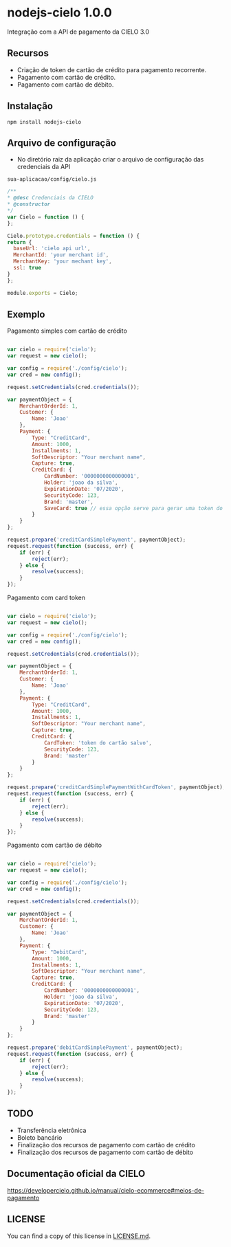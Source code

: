 # nodejs-cielo 1.0.0

Integração com a API de pagamento da CIELO 3.0

## Recursos

 - Criação de token de cartão de crédito para pagamento recorrente.
 - Pagamento com cartão de crédito.
 - Pagamento com cartão de débito.
 
 ## Instalação
 
 ```
npm install nodejs-cielo
```

## Arquivo de configuração

 - No diretório raiz da aplicação criar o arquivo de configuração das credenciais da API
 
  ```
sua-aplicacao/config/cielo.js
```

  ```js
/**
 * @desc Credenciais da CIELO
 * @constructor
 */
var Cielo = function () {
};

Cielo.prototype.credentials = function () {
return {
    baseUrl: 'cielo api url',
    MerchantId: 'your merchant id',
    MerchantKey: 'your mechant key',
    ssl: true
}
};

module.exports = Cielo;

```

## Exemplo

Pagamento simples com cartão de crédito

```js

var cielo = require('cielo');
var request = new cielo();

var config = require('./config/cielo');
var cred = new config();

request.setCredentials(cred.credentials());

var paymentObject = {
    MerchantOrderId: 1,
    Customer: {
        Name: 'Joao'
    },
    Payment: {
        Type: "CreditCard",
        Amount: 1000,
        Installments: 1,
        SoftDescriptor: "Your merchant name",
        Capture: true,
        CreditCard: {
            CardNumber: '0000000000000001',
            Holder: 'joao da silva',
            ExpirationDate: '07/2020',
            SecurityCode: 123,
            Brand: 'master',
            SaveCard: true // essa opção serve para gerar uma token do cartão para futuras compras
        }
    }
};

request.prepare('creditCardSimplePayment', paymentObject);
request.request(function (success, err) {
    if (err) {
        reject(err);
    } else {
        resolve(success);
    }
});

```

Pagamento com card token

```js

var cielo = require('cielo');
var request = new cielo();

var config = require('./config/cielo');
var cred = new config();

request.setCredentials(cred.credentials());

var paymentObject = {
    MerchantOrderId: 1,
    Customer: {
        Name: 'Joao'
    },
    Payment: {
        Type: "CreditCard",
        Amount: 1000,
        Installments: 1,
        SoftDescriptor: "Your merchant name",
        Capture: true,
        CreditCard: {
            CardToken: 'token do cartão salvo',
            SecurityCode: 123,
            Brand: 'master'
        }
    }
};

request.prepare('creditCardSimplePaymentWithCardToken', paymentObject);
request.request(function (success, err) {
    if (err) {
        reject(err);
    } else {
        resolve(success);
    }
});

```

Pagamento com cartão de débito

```js

var cielo = require('cielo');
var request = new cielo();

var config = require('./config/cielo');
var cred = new config();

request.setCredentials(cred.credentials());

var paymentObject = {
    MerchantOrderId: 1,
    Customer: {
        Name: 'Joao'
    },
    Payment: {
        Type: "DebitCard",
        Amount: 1000,
        Installments: 1,
        SoftDescriptor: "Your merchant name",
        Capture: true,
        CreditCard: {
            CardNumber: '0000000000000001',
            Holder: 'joao da silva',
            ExpirationDate: '07/2020',
            SecurityCode: 123,
            Brand: 'master'
        }
    }
};

request.prepare('debitCardSimplePayment', paymentObject);
request.request(function (success, err) {
    if (err) {
        reject(err);
    } else {
        resolve(success);
    }
});

```

## TODO

 - Transferência eletrônica
 - Boleto bancário
 - Finalização dos recursos de pagamento com cartão de crédito
 - Finalização dos recursos de pagamento com cartão de débito
 
## Documentação oficial da CIELO

https://developercielo.github.io/manual/cielo-ecommerce#meios-de-pagamento

## LICENSE

You can find a copy of this license in [LICENSE.md](LICENSE.md).
